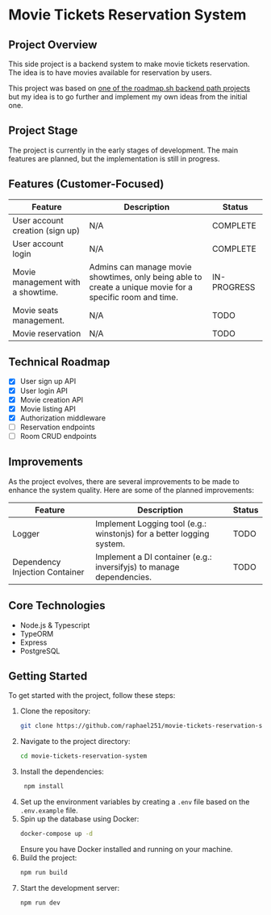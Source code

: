 # Movie Tickets Reservation System

## Project Overview

This side project is a backend system to make movie tickets reservation. The idea is to have movies available for reservation by users.

This project was based on [one of the roadmap.sh backend path projects](https://roadmap.sh/projects/movie-reservation-system) but my idea is to go further and implement my own ideas from the initial one.

## Project Stage

The project is currently in the early stages of development. The main features are planned, but the implementation is still in progress.

## Features (Customer-Focused)

| Feature                           | Description                                                                                               | Status      |
| --------------------------------- | --------------------------------------------------------------------------------------------------------- | ----------- |
| User account creation (sign up)   | N/A                                                                                                       | COMPLETE    |
| User account login                | N/A                                                                                                       | COMPLETE    |
| Movie management with a showtime. | Admins can manage movie showtimes, only being able to create a unique movie for a specific room and time. | IN-PROGRESS |
| Movie seats management.           | N/A                                                                                                       | TODO        |
| Movie reservation                 | N/A                                                                                                       | TODO        |

## Technical Roadmap

- [x] User sign up API
- [x] User login API
- [x] Movie creation API
- [x] Movie listing API
- [x] Authorization middleware
- [ ] Reservation endpoints
- [ ] Room CRUD endpoints

## Improvements

As the project evolves, there are several improvements to be made to enhance the system quality. Here are some of the planned improvements:

| Feature                        | Description                                                           | Status |
| ------------------------------ | --------------------------------------------------------------------- | ------ |
| Logger                         | Implement Logging tool (e.g.: winstonjs) for a better logging system. | TODO   |
| Dependency Injection Container | Implement a DI container (e.g.: inversifyjs) to manage dependencies.  | TODO   |

## Core Technologies

- Node.js & Typescript
- TypeORM
- Express
- PostgreSQL

## Getting Started

To get started with the project, follow these steps:

1. Clone the repository:
   ```bash
   git clone https://github.com/raphael251/movie-tickets-reservation-system.git
   ```
2. Navigate to the project directory:
   ```bash
   cd movie-tickets-reservation-system
   ```
3. Install the dependencies:
   ```bash
    npm install
   ```
4. Set up the environment variables by creating a `.env` file based on the `.env.example` file.
5. Spin up the database using Docker:
   ```bash
   docker-compose up -d
   ```
   Ensure you have Docker installed and running on your machine.
6. Build the project:
   ```bash
   npm run build
   ```
7. Start the development server:
   ```bash
   npm run dev
   ```
